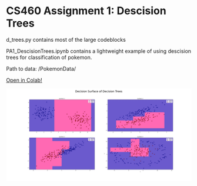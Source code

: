 # CS460 Assignment 1: Descision Trees

d_trees.py contains most of the large codeblocks

PA1_DescisionTrees.ipynb contains a lightweight example of using descision trees for classification of pokemon.

Path to data: /PokemonData/

[Open in Colab!](https://colab.research.google.com/drive/1iApHgAEfdWuAD7DzI1Fo0vYRx9YlHad4?usp=sharing)

![Graphs](https://github.com/cgarchbold/CS460_Assignment1/blob/master/Surface_graphs.jpg)

